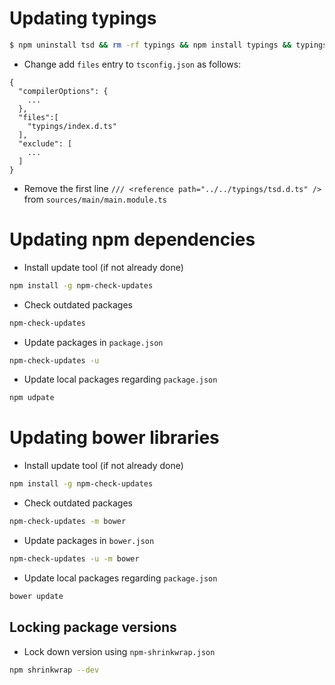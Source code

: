 # Updating typings

```sh
$ npm uninstall tsd && rm -rf typings && npm install typings && typings init --upgrade && rm tsd.json && typings install
```

- Change add ```files``` entry to ```tsconfig.json``` as follows:
```
{
  "compilerOptions": {
    ...
  },
  "files":[
    "typings/index.d.ts"
  ],
  "exclude": [
    ...
  ]
}
```

- Remove the first line ```/// <reference path="../../typings/tsd.d.ts" />``` from ```sources/main/main.module.ts```


# Updating npm dependencies

- Install update tool (if not already done)
```sh
npm install -g npm-check-updates
```

- Check outdated packages
```sh
npm-check-updates 
```

- Update packages in `package.json`
```sh
npm-check-updates -u
```

- Update local packages regarding `package.json`
```sh
npm udpate
```

# Updating bower libraries

- Install update tool (if not already done)
```sh
npm install -g npm-check-updates
```

- Check outdated packages
```sh
npm-check-updates -m bower
```

- Update packages in `bower.json`
```sh
npm-check-updates -u -m bower
```

- Update local packages regarding `package.json`
```sh
bower update
```

## Locking package versions

- Lock down version using `npm-shrinkwrap.json`
```sh
npm shrinkwrap --dev
```
